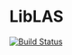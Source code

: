# LibLAS

[![Build Status](https://travis-ci.org/visr/LibLAS.jl.svg?branch=master)](https://travis-ci.org/visr/LibLAS.jl)
